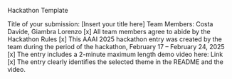 Hackathon Template

Title of your submission: [Insert your title here]
Team Members: Costa Davide, Giambra Lorenzo
[x] All team members agree to abide by the Hackathon Rules
[x] This AAAI 2025 hackathon entry was created by the team during the period of the hackathon, February 17 – February 24, 2025
[x] The entry includes a 2-minute maximum length demo video here: Link
[x] The entry clearly identifies the selected theme in the README and the video.
